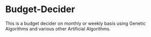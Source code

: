 # Budget-Decider

This is a budget decider on monthly or weekly basis using Genetic Algorithms and various other Artificial Algorithms.

